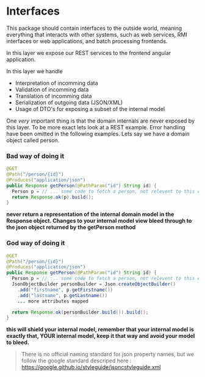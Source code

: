# Interfaces

This package should contain interfaces to the outside world, meaning everything that interacts with other systems, such as web services, RMI interfaces or web applications, and batch processing frontends.

In this layer we expose our REST services to the frontend angular application.

In this layer we handle
* Interpretation of incomming data
* Validation of incomming data
* Translation of incomming data
* Serialization of outgoing data (JSON/XML)
* Usage of DTO's for exposing a subset of the internal model

One *very* important thing is that the domain internals are never exposed by this layer. To be more exact lets look at a REST example. Error handling have been omitted in the following examples.
Lets say we have a domain object called person.

### Bad way of doing it
```java
@GET
@Path("/person/{id}")
@Produces("application/json")
public Response getPerson(@PathParam("id") String id) {
  Person p = // ... some code to fetch a person, not relevent to this example
  return Response.ok(p).build();
}
```
**never return a representation of the internal domain model in the Response object. Changes to your internal model view bleed through to the json object returned by the getPerson method**

### God way of doing it
```java
@GET
@Path("/person/{id}")
@Produces("application/json")
public Response getPerson(@PathParam("id") String id) {
  Person p = // ... some code to fetch a person, not relevent to this example
  JsonObjectBuilder personBuilder = Json.createObjectBuilder()
    .add("firstname", p.getFirstname())
    .add("lastname", p.getLastname())
    ... more attributes mapped

  return Response.ok(personBuilder.build()).build();
}
```
**this will shield your internal model, remember that your internal model is exactly that, YOUR internal model, keep it that way and avoid your model to bleed.**

> There is no official naming standard for json property names, but we follow the google standard descriped here : https://google.github.io/styleguide/jsoncstyleguide.xml
